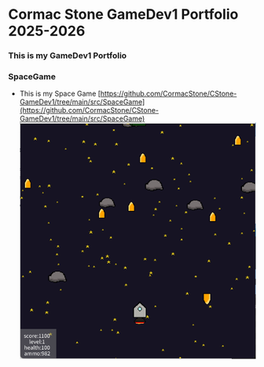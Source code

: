 # Cormac Stone GameDev1 Portfolio 2025-2026
### This is my GameDev1 Portfolio


### SpaceGame
* This is my Space Game
[https://github.com/CormacStone/CStone-GameDev1/tree/main/src/SpaceGame](https://github.com/CormacStone/CStone-GameDev1/tree/main/src/SpaceGame)
![Running Space Game](https://github.com/CormacStone/CStone-GameDev1/blob/main/images/RunningSpaceGame.png)
